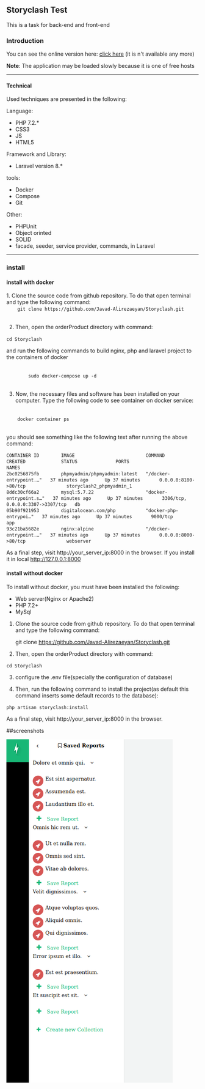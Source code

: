 
<h2>Storyclash Test</h2>

This is a task for back-end and front-end

<h3>Introduction</h3>
You can see the online version here:
  <a href="http://storyclash123.herokuapp.com/" target="_blank">click here</a> (it is n't available any more)

<b>Note</b>: The application may be loaded slowly because it is one of free hosts
<hr />
<h4> Technical</h4>  
Used techniques are presented in the following:

Language:
<ul>
<li>PHP 7.2.*</li>
<li>CSS3</li>
<li>JS</li>
<li>HTML5</li>
</ul>

Framework and Library:
<ul>
<li>Laravel version 8.*</li>
</ul>

tools:
<ul>
<li>Docker</li>
<li>Compose</li>
<li>Git</li>
</ul>

Other:
<ul>
<li>PHPUnit</li>
<li>Object orinted</li>
<li>SOLID</li>
<li>facade, seeder, service provider, commands,  in Laravel </li>
</ul>
<hr />


 
<h3>install</h3> 
 
 <h4>install with docker</h4>
 1. Clone the source code from github repository. To do that open terminal and type the following command:
  
  <code>
    git clone https://github.com/Javad-Alirezaeyan/Storyclash.git
    </code>
          
 2. Then, open the  orderProduct directory with command: 
 
 <code>cd Storyclash </code>
  
  and run the following commands  to build nginx, php and laravel project to the containers of docker
    
  <code>
        sudo docker-compose up -d
  </code>
      
 
    
 3. Now, the necessary files and software has been installed on your computer. Type the following code to see container on docker service:
 
 <code>
    docker container ps
 </code>
 
you should see something like the following  text after running the above command:


 
    CONTAINER ID        IMAGE                          COMMAND                  CREATED             STATUS              PORTS                              NAMES
    2bc0256875fb        phpmyadmin/phpmyadmin:latest   "/docker-entrypoint.…"   37 minutes ago      Up 37 minutes       0.0.0.0:8180->80/tcp               storyclash2_phpmyadmin_1
    8ddc30cf66a2        mysql:5.7.22                   "docker-entrypoint.s…"   37 minutes ago      Up 37 minutes       3306/tcp, 0.0.0.0:3307->3307/tcp   db
    05b90f921953        digitalocean.com/php           "docker-php-entrypoi…"   37 minutes ago      Up 37 minutes       9000/tcp                           app
    93c21ba5682e        nginx:alpine                   "/docker-entrypoint.…"   37 minutes ago      Up 37 minutes       0.0.0.0:8000->80/tcp               webserver
  
 
 
 As a final step,  visit http://your_server_ip:8000 in the browser. If you install it in local  <a target="_blank" href="http://http://127.0.0.1:8000" > http://127.0.0.1:8000</a>

 <h4>install without docker</h4>
 To install without docker, you must have been installed the following:
 <ul>
   <li>Web server(Nginx or Apache2)</li>
   <li>PHP 7.2+</li>
   <li>MySql</li>
 </ul>
 
 1. Clone the source code from github repository. To do that open terminal and type the following command:
   
 
     git clone https://github.com/Javad-Alirezaeyan/Storyclash.git
    
           
  2. Then, open the  orderProduct directory with command: 
  
    cd Storyclash 
  
  3. configure the .env file(specially the configuration of database) 

  4. Then, run the following command to install the project(as default this command inserts some default 
  records to the database): 
    
    php artisan storyclash:install
  
  As a final step,  visit http://your_server_ip:8000 in the browser. 

##screenshots


![alt text](https://github.com/Javad-Alirezaeyan/Storyclash/blob/master/screenshots/1.png)

